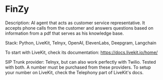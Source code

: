 # FinZy

Description: AI agent that acts as customer service representative. It accepts phone calls from the customer and answers questions based on information from a pdf that serves 
as his knowledge base. 

Stack: Python, LiveKit, Telnyx, OpenAI, ElevenLabs, Deepgram, Langchain

To start with LiveKit, check its documentation: https://docs.livekit.io/home/

SIP Trunk provider: Telnyx, but can also work perfectly with Twilio. Tested with both. A number must be purchased from these providers. To setup your number
on LiveKit, check the Telephony part of LiveKit's docs. 
